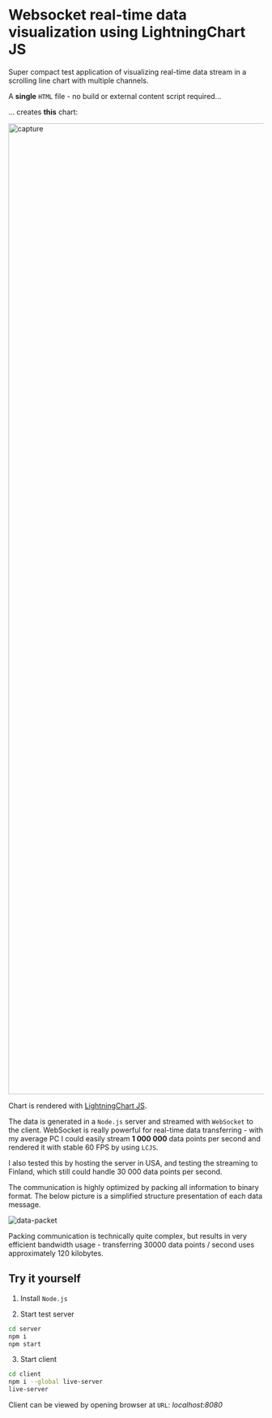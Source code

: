 # Websocket real-time data visualization using LightningChart JS

Super compact test application of visualizing real-time data stream in a scrolling line chart with multiple channels.

A **single** `HTML` file - no build or external content script required...

... creates **this** chart:

<img width="1915" alt="capture" src="https://user-images.githubusercontent.com/55391673/144894515-9d396a84-9ce1-48fd-a61a-e18d21800700.PNG">

Chart is rendered with [LightningChart JS](https://www.arction.com/lightningchart-js/).

The data is generated in a `Node.js` server and streamed with `WebSocket` to the client. WebSocket is really powerful for real-time data transferring - with my average PC I could easily stream **1 000 000** data points per second and rendered it with stable 60 FPS by using `LCJS`.

I also tested this by hosting the server in USA, and testing the streaming to Finland, which still could handle 30 000 data points per second.

The communication is highly optimized by packing all information to binary format. The below picture is a simplified structure presentation of each data message.

![data-packet](https://user-images.githubusercontent.com/55391673/144894546-146d9132-b5ab-4ebe-8227-c4369f6922f3.png)

Packing communication is technically quite complex, but results in very efficient bandwidth usage - transferring 30000 data points / second uses approximately 120 kilobytes.

## Try it yourself

1. Install `Node.js`

2. Start test server

```bash
cd server
npm i
npm start
```

3. Start client

```bash
cd client
npm i --global live-server
live-server
```

Client can be viewed by opening browser at `URL`: _localhost:8080_

